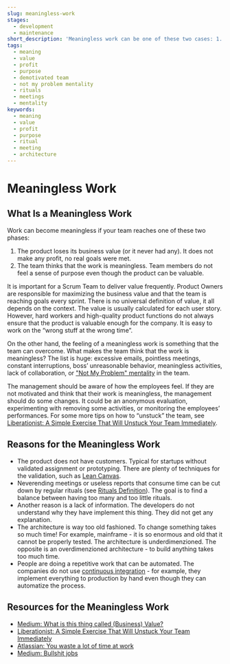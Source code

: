 ```yaml
---
slug: meaningless-work
stages:
  - development
  - maintenance
short_description: 'Meaningless work can be one of these two cases: 1. A feeling that the work has no meaning, the team members do not have a sense of purpose. 2. A work on a product that is not valuable.'
tags:
  - meaning
  - value
  - profit
  - purpose
  - demotivated team
  - not my problem mentality
  - rituals
  - meetings
  - mentality
keywords:
  - meaning
  - value
  - profit
  - purpose
  - ritual
  - meeting
  - architecture
---
```


# Meaningless Work

## What Is a Meaningless Work

Work can become meaningless if your team reaches one of these two phases:

1. The product loses its business value (or it never had any). It does not make any profit, no real goals were met.
2. The team thinks that the work is meaningless. Team members do not feel a sense of purpose even though the product can be valuable.

It is important for a Scrum Team to deliver value frequently. Product Owners are responsible for maximizing the business value and that the team is reaching goals every sprint. There is no universal definition of value, it all depends on the context. The value is usually calculated for each user story. However, hard workers and high-quality product functions do not always ensure that the product is valuable enough for the company. It is easy to work on the “wrong stuff at the wrong time”.

On the other hand, the feeling of a meaningless work is something that the team can overcome. What makes the team think that the work is meaningless? The list is huge: excessive emails, pointless meetings, constant interruptions, boss’ unreasonable behavior, meaningless activities, lack of collaboration, or ["Not My Problem" mentality](/issues/not-my-problem-mentality) in the team.

The management should be aware of how the employees feel. If they are not motivated and think that their work is meaningless, the management should do some changes. It could be an anonymous evaluation, experimenting with removing some activities, or monitoring the employees’ performances. For some more tips on how to “unstuck” the team, see [Liberationist: A Simple Exercise That Will Unstuck Your Team Immediately](https://blog.liberationist.org/a-simple-exercise-that-will-unstuck-your-team-immediately-d294d5ad1bc7).

## Reasons for the Meaningless Work

- The product does not have customers. Typical for startups without validated assignment or prototyping. There are plenty of techniques for the validation, such as [Lean Canvas](/practices/lean-canvas).
- Neverending meetings or useless reports that consume time can be cut down by regular rituals (see [Rituals Definition](/practices/rituals-definition)). The goal is to find a balance between having too many and too little rituals.
- Another reason is a lack of information. The developers do not understand why they have implement this thing. They did not get any explanation.
- The architecture is way too old fashioned. To change something takes so much time! For example, mainframe - it is so enormous and old that it cannot be properly tested. The architecture is underdimenzioned. The opposite is an overdimenzioned architecture - to build anything takes too much time.
- People are doing a repetitive work that can be automated. The companies do not use [continuous integration](/practices/continuous-integration) - for example, they implement everything to production by hand even though they can automatize the process.

## Resources for the Meaningless Work

- [Medium: What is this thing called (Business) Value?](https://medium.com/the-liberators/what-is-this-thing-called-business-value-3b88b734d5a9)
- [Liberationist: A Simple Exercise That Will Unstuck Your Team Immediately](https://blog.liberationist.org/a-simple-exercise-that-will-unstuck-your-team-immediately-d294d5ad1bc7)
- [Atlassian: You waste a lot of time at work](https://www.atlassian.com/time-wasting-at-work-infographic)
- [Medium: Bullshit jobs](https://medium.com/swlh/bullshit-jobs-c1815fc10b77)

